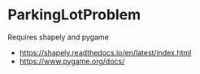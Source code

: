 # ParkingLotProblem
Requires shapely and pygame
* https://shapely.readthedocs.io/en/latest/index.html
* https://www.pygame.org/docs/
